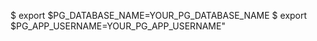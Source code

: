 <!-- layout:code post: database-backup_postgresql -->


$ export $PG_DATABASE_NAME=YOUR_PG_DATABASE_NAME
$ export $PG_APP_USERNAME=YOUR_PG_APP_USERNAME"
